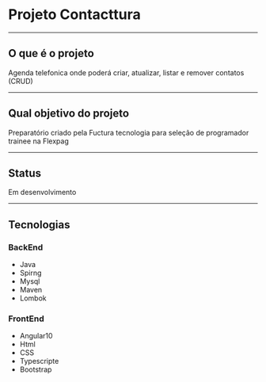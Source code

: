 # Projeto Contacttura

---

## O que é o projeto
Agenda telefonica onde poderá criar, atualizar, listar e remover contatos (CRUD)

---

## Qual objetivo do projeto
Preparatório criado pela Fuctura tecnologia para seleção de programador trainee na Flexpag

---

## Status
Em desenvolvimento

---

## Tecnologias
### BackEnd
* Java
* Spirng
* Mysql
* Maven
* Lombok

### FrontEnd
* Angular10
* Html
* CSS
* Typescripte
* Bootstrap
